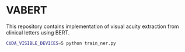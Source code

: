 # VABERT

This repository contains implementation of visual acuity extraction from clinical letters using BERT.

```bash
CUDA_VISIBLE_DEVICES=5 python train_ner.py
```